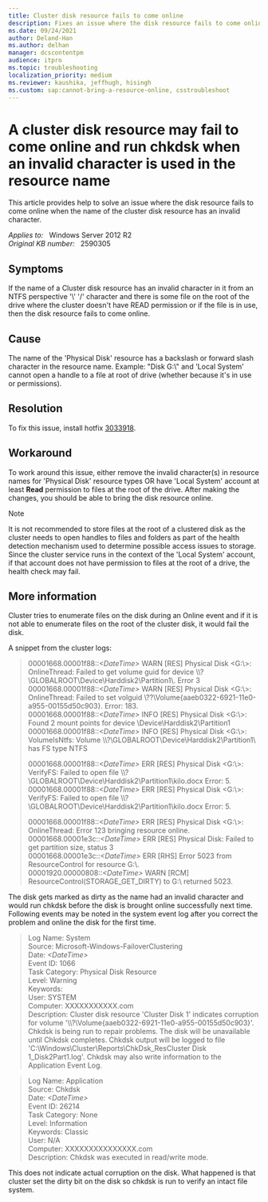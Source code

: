 ```yaml
---
title: Cluster disk resource fails to come online
description: Fixes an issue where the disk resource fails to come online when the name of the cluster disk resource has an invalid character.
ms.date: 09/24/2021
author: Deland-Han
ms.author: delhan
manager: dcscontentpm
audience: itpro
ms.topic: troubleshooting
localization_priority: medium
ms.reviewer: kaushika, jeffhugh, hisingh
ms.custom: sap:cannot-bring-a-resource-online, csstroubleshoot
---
```

# A cluster disk resource may fail to come online and run chkdsk when an invalid character is used in the resource name

This article provides help to solve an issue where the disk resource fails to come online when the name of the cluster disk resource has an invalid character.

_Applies to:_ &nbsp; Windows Server 2012 R2  
_Original KB number:_ &nbsp; 2590305

## Symptoms

If the name of a Cluster disk resource has an invalid character in it from an NTFS perspective '\\' '/' character and there is some file on the root of the drive where the cluster doesn't have READ permission or if the file is in use, then the disk resource fails to come online.

## Cause

The name of the 'Physical Disk' resource has a backslash or forward slash character in the resource name. Example: "Disk G:\\" and 'Local System' cannot open a handle to a file at root of drive (whether because it's in use or permissions).

## Resolution

To fix this issue, install hotfix [3033918](https://support.microsoft.com/kb/3033918).

## Workaround  

To work around this issue, either remove the invalid character(s) in resource names for 'Physical Disk' resource types OR have 'Local System' account at least **Read** permission to files at the root of the drive. After making the changes, you should be able to bring the disk resource online.  

> [!NOTE]
> It is not recommended to store files at the root of a clustered disk as the cluster needs to open handles to files and folders as part of the health detection mechanism used to determine possible access issues to storage. Since the cluster service runs in the context of the 'Local System' account, if that account does not have permission to files at the root of a drive, the health check may fail.  

## More information

Cluster tries to enumerate files on the disk during an Online event and if it is not able to enumerate files on the root of the cluster disk, it would fail the disk.  

A snippet from the cluster logs:  

> 00001668.00001f88::*\<DateTime>* WARN [RES] Physical Disk <G:\\>: OnlineThread: Failed to get volume guid for device \\\\?\\GLOBALROOT\\Device\\Harddisk2\\Partition1\\. Error 3  
00001668.00001f88::*\<DateTime>* WARN [RES] Physical Disk <G:\\>: OnlineThread: Failed to set volguid \\??\\Volume{aaeb0322-6921-11e0-a955-00155d50c903}. Error: 183.  
00001668.00001f88::*\<DateTime>* INFO [RES] Physical Disk <G:\\>: Found 2 mount points for device \\Device\\Harddisk2\\Partition1  
00001668.00001f88::*\<DateTime>* INFO [RES] Physical Disk <G:\\>: VolumeIsNtfs: Volume \\\\?\\GLOBALROOT\\Device\\Harddisk2\\Partition1\\ has FS type NTFS  
>
> 00001668.00001f88::*\<DateTime>* ERR [RES] Physical Disk <G:\\>: VerifyFS: Failed to open file \\\\?\\GLOBALROOT\\Device\\Harddisk2\\Partition1\\kilo.docx Error: 5.  
00001668.00001f88::*\<DateTime>* ERR [RES] Physical Disk <G:\\>: VerifyFS: Failed to open file \\\\?\\GLOBALROOT\\Device\\Harddisk2\\Partition1\\kilo.docx Error: 5.
>
> 00001668.00001f88::*\<DateTime>* ERR [RES] Physical Disk <G:\\>: OnlineThread: Error 123 bringing resource online.  
00001668.00001e3c::*\<DateTime>* ERR [RES] Physical Disk: Failed to get partition size, status 3  
00001668.00001e3c::*\<DateTime>* ERR [RHS] Error 5023 from ResourceControl for resource G:\\.  
00001920.00000808::*\<DateTime>* WARN [RCM] ResourceControl(STORAGE_GET_DIRTY) to G:\\ returned 5023.  

The disk gets marked as dirty as the name had an invalid character and would run chkdsk before the disk is brought online successfully next time. Following events may be noted in the system event log after you correct the problem and online the disk for the first time.  

> Log Name: System  
Source: Microsoft-Windows-FailoverClustering  
Date: *\<DateTime>*  
Event ID: 1066  
Task Category: Physical Disk Resource  
Level: Warning  
Keywords:  
User: SYSTEM  
Computer: XXXXXXXXXXX.com  
Description: Cluster disk resource 'Cluster Disk 1' indicates corruption for volume '\\\\?\\Volume{aaeb0322-6921-11e0-a955-00155d50c903}'. Chkdsk is being run to repair problems. The disk will be unavailable until Chkdsk completes. Chkdsk output will be logged to file 'C:\\Windows\\Cluster\\Reports\\ChkDsk_ResCluster Disk 1_Disk2Part1.log'. Chkdsk may also write information to the Application Event Log.

> Log Name: Application  
Source: Chkdsk  
Date: *\<DateTime>*  
Event ID: 26214  
Task Category: None  
Level: Information  
Keywords: Classic  
User: N/A  
Computer: XXXXXXXXXXXXXXX.com  
Description: Chkdsk was executed in read/write mode.

This does not indicate actual corruption on the disk. What happened is that cluster set the dirty bit on the disk so chkdsk is run to verify an intact file system.
